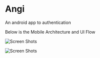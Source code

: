 # Angi

An android app to authentication

Below is the Mobile Architecture and UI Flow

![Screen Shots](Resources\Mobile.jpeg?raw=true )

![Screen Shots](Resources\MobileUIFlow.jpeg?raw=true )



